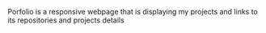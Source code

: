 Porfolio is a responsive webpage that is displaying my projects
and links to its repositories and projects details